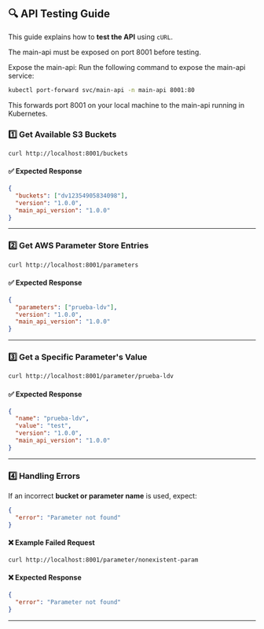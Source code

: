 ## 🔍 API Testing Guide

This guide explains how to **test the API** using `cURL`.

The main-api must be exposed on port 8001 before testing.

Expose the main-api:
Run the following command to expose the main-api service:
```sh
kubectl port-forward svc/main-api -n main-api 8001:80
```
This forwards port 8001 on your local machine to the main-api running in Kubernetes.

### **1️⃣ Get Available S3 Buckets**
```sh
curl http://localhost:8001/buckets
```
#### **✅ Expected Response**
```json
{
  "buckets": ["dv12354905834098"],
  "version": "1.0.0",
  "main_api_version": "1.0.0"
}
```

---

### **2️⃣ Get AWS Parameter Store Entries**
```sh
curl http://localhost:8001/parameters
```
#### **✅ Expected Response**
```json
{
  "parameters": ["prueba-ldv"],
  "version": "1.0.0",
  "main_api_version": "1.0.0"
}
```

---

### **3️⃣ Get a Specific Parameter's Value**
```sh
curl http://localhost:8001/parameter/prueba-ldv
```
#### **✅ Expected Response**
```json
{
  "name": "prueba-ldv",
  "value": "test",
  "version": "1.0.0",
  "main_api_version": "1.0.0"
}
```

---

### **4️⃣ Handling Errors**
If an incorrect **bucket or parameter name** is used, expect:
```json
{
  "error": "Parameter not found"
}
```

#### **❌ Example Failed Request**
```sh
curl http://localhost:8001/parameter/nonexistent-param
```
#### **❌ Expected Response**
```json
{
  "error": "Parameter not found"
}
```

---